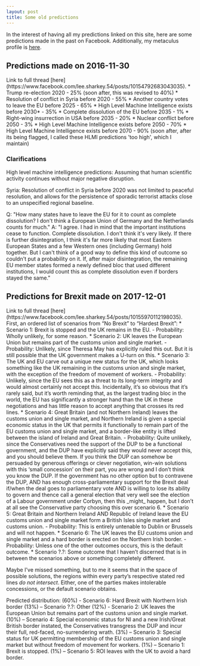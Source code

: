 ```yaml
---
layout: post
title: Some old predictions
---
```


In the interest of having all my predictions linked on this site, here are some predictions made in the past on Facebook. Additionally, my metaculus profile is [here](https://www.metaculus.com/accounts/profile/104117/).

<h2>Predictions made on 2016-11-30</h2>
Link to full thread [here](https://www.facebook.com/lee.sharkey.54/posts/10154792683043035).
* Trump re-election 2020 - 25% (soon after, this was revised to 40%)
* Resolution of conflict in Syria before 2020 - 55%
* Another country votes to leave the EU before 2025 - 65%
* High Level Machine Intelligence exists before 2030* - 35%
* Complete dissolution of the EU before 2035 - 1%
* Right-wing insurrection in USA before 2035 - 20%
* Nuclear conflict before 2050 - 3%
* High Level Machine Intelligence exists before 2050 - 70%
* High Level Machine Intelligence exists before 2070 - 90% (soon after, after its being flagged, I called these HLMI predictions 'too high', which I maintain)

<h3> Clarifications </h3>
High level machine intelligence predictions: Assuming that human scientific activity continues without major negative disruption.

Syria: Resolution of conflict in Syria before 2020 was not limited to peaceful resolution, and allows for the persistence of sporadic terrorist attacks close to an unspecified regional baseline.

Q: "How many states have to leave the EU for it to count as complete dissolution? I don't think a European Union of Germany and the Netherlands counts for much."
A: "I agree. I had in mind that the important institutions cease to function. Complete dissolution. I don't think it's very likely. If there is further disintegration, I think it's far more likely that most Eastern European States and a few Western ones (including Germany) hold together. But I can't think of a good way to define this kind of outcome so couldn't put a probability on it. If, after major disintegration, the remaining EU member states formed a newly defined bloc that used different institutions, I would count this as complete dissolution even if borders stayed the same."


<h2>Predictions for Brexit made on 2017-12-01</h2>
Link to full thread [here](https://www.facebook.com/lee.sharkey.54/posts/10155970112198035).
First, an ordered list of scenarios from “No Brexit” to “Hardest Brexit”:
* Scenario 1: Brexit is stopped and the UK remains in the EU.
- Probability: Wholly unlikely, for some reason.
* Scenario 2: UK leaves the European Union but remains part of the customs union and single market.
- Probability: Unlikely, since Theresa May has explicitly ruled this out. But it is still possible that the UK government makes a U-turn on this.
* Scenario 3: The UK and EU carve out a unique new status for the UK, which looks something like the UK remaining in the customs union and single market, with the exception of the freedom of movement of workers.
- Probability: Unlikely, since the EU sees this as a threat to its long-term integrity and would almost certainly not accept this. Incidentally, it’s so obvious that it’s rarely said, but it’s worth reminding that, as the largest trading bloc in the world, the EU has significantly a stronger hand than the UK in these negotiations and has little reason to accept anything that crosses its red lines.
* Scenario 4: Great Britain (and not Northern Ireland) leaves the customs union and single market, and Northern Ireland is given a special economic status in the UK that permits it functionally to remain part of the EU customs union and single market, and a border-like entity is lifted between the island of Ireland and Great Britain.
- Probability: Quite unlikely, since the Conservatives need the support of the DUP to be a functional government, and the DUP have explicitly said they would never accept this, and you should believe them. If you think the DUP can somehow be persuaded by generous offerings or clever negotiation, win-win solutions with this ‘small concession’ on their part, you are wrong and I don’t think you know the DUP. If the government has no other option but to contravene the DUP, AND has enough cross-parliamentary support for the Brexit deal if/when the deal goes to parliamentary vote AND is willing to lose its ability to govern and thence call a general election that very well see the election of a Labour government under Corbyn, then this _might_ happen, but I don’t at all see the Conservative party choosing this over scenario 6.
* Scenario 5: Great Britain and Northern Ireland AND Republic of Ireland leave the EU customs union and single market form a British Isles single market and customs union.
- Probability: This is entirely untenable to Dublin or Brussels and will not happen.
* Scenario 6: The UK leaves the EU customs union and single market and a hard border is erected on the Northern Irish border.
- Probability: Unless one of the other outcomes occurs, this is the default outcome.
* Scenario ?.?: Some outcome that I haven’t discerned that is in between the scenarios above or something completely different.

Maybe I've missed something, but to me it seems that in the space of possible solutions, the regions within every party’s respective stated red lines _do not intersect_. Either, one of the parties makes intolerable concessions, or the default scenario obtains.

Predicted distribution:
(60%) - Scenario 6: Hard Brexit with Northern Irish border
(13%) – Scenario ?.?: Other
(12%) - Scenario 2: UK leaves the European Union but remains part of the customs union and single market.
(10%) – Scenario 4: Special economic status for NI and a new Irish/Great British border instated, the Conservatives transgress the DUP and incur their full, red-faced, no-surrendering wrath.
(3%) – Scenario 3: Special status for UK permitting membership of the EU customs union and single market but without freedom of movement for workers.
(1%) – Scenario 1: Brexit is stopped.
(1%) – Scenario 5: ROI leaves with the UK to avoid a hard border.
